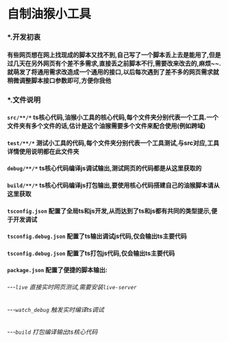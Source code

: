 # 自制油猴小工具
### *.开发初衷
#### 有些网页想在网上找现成的脚本又找不到,自己写了一个脚本丢上去是能用了,但是过几天在另外网页有个差不多需求,直接丢之前脚本不行,需要改来改去的,麻烦~~.就萌发了将通用需求改造成一个通用的接口,以后每次遇到了差不多的网页需求就稍微调整脚本接口参数即可,方便你我他
### *.文件说明
#### `src/**/*` ts核心代码,油猴小工具的核心代码,每个文件夹分别代表一个工具.一个文件夹有多个文件的话,估计是这个油猴需要多个文件来配合使用(例如跨域)
#### `test/**/*` 测试小工具的代码,每个文件夹分别代表一个工具测试,与src对应,工具详情使用说明都在此文件夹
#### `debug/**/*` ts核心代码编译js调试输出,测试网页的代码都是从这里获取的
#### `build/**/*` ts核心代码编译js打包输出,要使用核心代码搭建自己的油猴脚本请从这里获取 
#### `tsconfig.json` 配置了全局ts和js开发,从而达到了ts和js都有共同的类型提示,便于开发调试
#### `tsconfig.debug.json` 配置了ts输出调试js代码,仅会输出ts主要代码
#### `tsconfig.debug.json` 配置了ts打包js代码,仅会输出ts主要代码
#### `package.json` 配置了便捷的脚本输出:
###### ---`live` 直接实时网页测试,需要安装`live-server`
###### ---`watch_debug` 触发实时编译ts调试
###### ---`build` 打包编译输出ts核心代码

